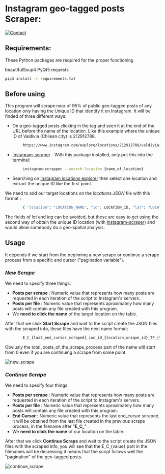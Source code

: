 # Instagram geo-tagged posts Scraper:

[![Contact](https://img.shields.io/badge/Email-%20Contact-yellow.svg)](mailto:manuelhuala@outlook.com)



## Requirements:
These Python packages are required for the proper functioning

beautifulSoup4
PyQt5
requests

```sh
pip3 install -r requirements.txt
```


## Before using
This program will scrape near of 95% of public geo-tagged posts of any location only having the Unique ID that identify it on Instagram. It will be finded of three different ways:
 * On a geo-tagged posts clicking in the tag and seen it at the end of the URL before the name of the location. Like this example where the unique ID of Valdivia (Chilean city) is 212912788. 
```sh
        https://www.instagram.com/explore/locations/212912788/valdivia-chile/
```
 * [Instagram-scraper](https://github.com/arc298/instagram-scraper/) -  With this package installed, only put this into the terminal:
```sh
        instagram-scrapper --search-location {name_of_location}
```
 * Searching on [Instagram locations explorer](https://www.instagram.com/explore/locations/) then select one location and extract the unique ID like the first point.

We need to add our target locations on the *locations.JSON* file with this format : 
```sh
        { "location": "LOCATION_NAME", "id": LOCATION_ID, "lat": "LOCATION_LAT", "lng": "LOCATION_LNG" }
```

The fields of *lat* and *lng* can be avoided, but these are easy to get using the second way of obtain the unique ID location (with [Instagram-scraper](https://github.com/arc298/instagram-scraper/)) and would allow somebody do a geo-spatial analysis.

## Usage
It depends if we start from the beginning a new scrape or continue a scrape process from a specific end cursor ("pagination variable").

### *New Scrape*
We need to specify three things:
* **Posts per scrape** : Numeric value that represents how many posts are requested in each iteration of the script to Instagram's servers.
* **Posts per file** : Numeric value that represents aproximately how many posts will contain any file created with this program.
* We **need to click the name** of the target location on the table.

After that we click **Start Scrape** and wait to the script create the JSON files with the scraped info, these files have the next name format:
```sh
        E_C_{last_end_cursor_scraped}_Loc_id_{location_unique_id}_TP_{total_posts_of_the_scrape_process}.json
```
Obviusly the total_posts_of_the_scrape_process part of the name will start from 0 even if you are continuing a scrape from some point.

![new_scrape](https://user-images.githubusercontent.com/45650277/95585479-ae4ffa00-0a15-11eb-8a1c-1d8a85e304d8.gif)

### *Continue Scrape*
We need to specify four things:
* **Posts per scrape** : Numeric value that represents how many posts are requested in each iteration of the script to Instagram's servers.
* **Posts per file** : Numeric value that represents aproximately how many posts will contain any file created with this program.
* **End Cursor** : Numeric value that represents the last end_cursor scraped, it will be obtained from the last file created in the previous scrape process, in the filename after "**E_C_**" .
* We **need to click the name** of our location on the table.

After that we click **Continue Scrape** and wait to the script create the JSON files with the scraped info, you will see that the E_C_{value} part in the filenames will be decressing it means that the script follows well the "pagination" of the geo-tagged posts.

![continue_scrape](https://user-images.githubusercontent.com/45650277/95585321-75178a00-0a15-11eb-87a2-616f1055d84a.gif)

